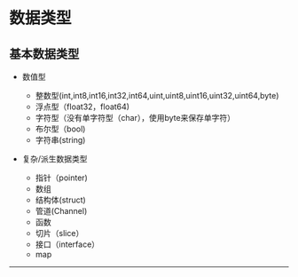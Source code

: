 # 数据类型

## 基本数据类型

- 数值型
   - 整数型(int,int8,int16,int32,int64,uint,uint8,uint16,uint32,uint64,byte)
   - 浮点型（float32，float64)
   - 字符型（没有单字符型（char），使用byte来保存单字符）
   - 布尔型（bool)
   - 字符串(string)

- 复杂/派生数据类型
   - 指针（pointer)
   - 数组
   - 结构体(struct)
   - 管道(Channel)
   - 函数
   - 切片（slice）
   - 接口（interface）
   - map
---
